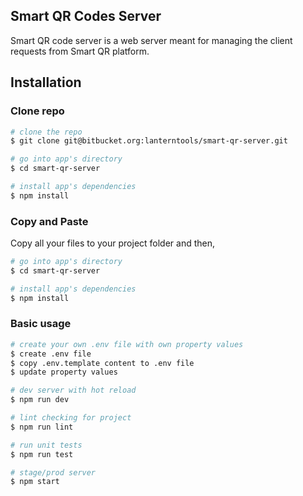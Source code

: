## Smart QR Codes Server
Smart QR code server is a web server meant for managing the client requests from Smart QR platform.

## Installation

### Clone repo

``` bash
# clone the repo
$ git clone git@bitbucket.org:lanterntools/smart-qr-server.git

# go into app's directory
$ cd smart-qr-server

# install app's dependencies
$ npm install
```

### Copy and Paste

Copy all your files to your project folder and then,

``` bash
# go into app's directory
$ cd smart-qr-server

# install app's dependencies
$ npm install
```

### Basic usage

``` bash
# create your own .env file with own property values
$ create .env file
$ copy .env.template content to .env file
$ update property values
```

``` bash
# dev server with hot reload
$ npm run dev
```

``` bash
# lint checking for project
$ npm run lint
```
``` bash
# run unit tests
$ npm run test
```

``` bash
# stage/prod server
$ npm start
```
